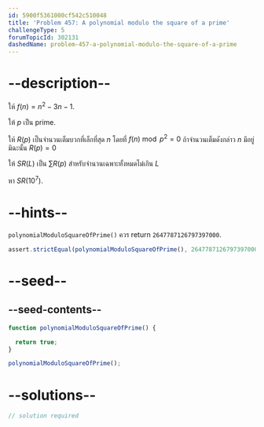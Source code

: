 ```yaml
---
id: 5900f5361000cf542c510048
title: 'Problem 457: A polynomial modulo the square of a prime'
challengeType: 5
forumTopicId: 302131
dashedName: problem-457-a-polynomial-modulo-the-square-of-a-prime
---
```


# --description--

ให้ $f(n) = n^2 - 3n - 1$.

ให้ $p$ เป็น prime.

ให้ $R(p)$ เป็นจำนวนเต็มบวกที่เล็กที่สุด $n$ โดยที่ $f(n)\bmod p^2 = 0$ ถ้าจำนวนเต็มดังกล่าว $n$ มีอยู่ มิฉะนั้น $R(p) = 0$

ให้ $SR(L)$ เป็น $\sum R(p)$ สำหรับจำนวนเฉพาะทั้งหมดไม่เกิน $L$

หา $SR({10}^7)$.

# --hints--

`polynomialModuloSquareOfPrime()` ควร return `2647787126797397000`.

```js
assert.strictEqual(polynomialModuloSquareOfPrime(), 2647787126797397000);
```

# --seed--

## --seed-contents--

```js
function polynomialModuloSquareOfPrime() {

  return true;
}

polynomialModuloSquareOfPrime();
```

# --solutions--

```js
// solution required
```
